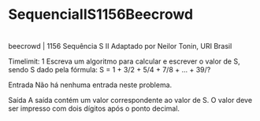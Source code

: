 # SequenciaIIS1156Beecrowd
#
#
beecrowd | 1156
Sequência S II
Adaptado por Neilor Tonin, URI  Brasil

Timelimit: 1
Escreva um algoritmo para calcular e escrever o valor de S, sendo S dado pela fórmula:
S = 1 + 3/2 + 5/4 + 7/8 + ... + 39/?

Entrada
Não há nenhuma entrada neste problema.

Saída
A saída contém um valor correspondente ao valor de S.
O valor deve ser impresso com dois dígitos após o ponto decimal.
 
